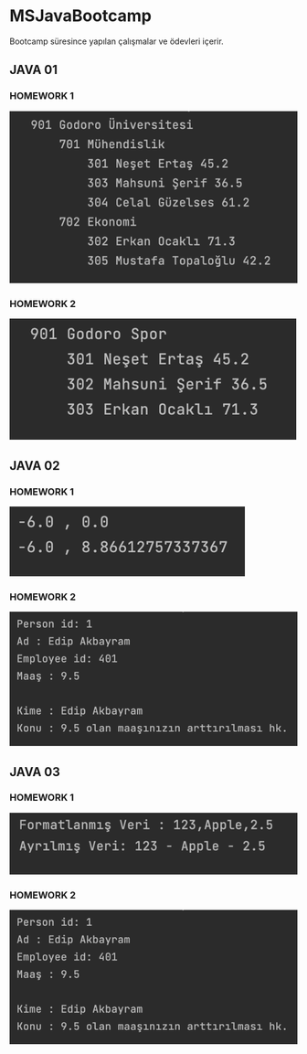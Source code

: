 # MSJavaBootcamp

Bootcamp süresince yapılan çalışmalar ve ödevleri içerir. 

## JAVA 01

### HOMEWORK 1

<img src="src/Java01/godoro/education/Homework1.png" width="auto">

### HOMEWORK 2

<img src="src/Java01/godoro/sports/Homework2.png" width="auto">

## JAVA 02

### HOMEWORK 1

<img src="src/Java02/godoro/draw/homework.png" width="auto">

### HOMEWORK 2

<img src="src/Java02/godoro/inheritance/homework.png" width="auto">

## JAVA 03

### HOMEWORK 1

<img src="src/Java03/godoro/hw1/homework.png" width="auto">

### HOMEWORK 2

<img src="src/Java02/godoro/inheritance/homework.png" width="auto">





